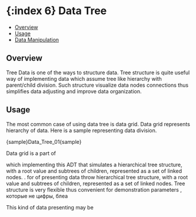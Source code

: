 {:index 6}
Data Tree
===============

* [Overview](#overview)
* [Usage](#usage)
* [Data Manipulation](#data_manipulation)

## Overview

Tree Data is one of the ways to structure data. Tree structure is quite useful way of implementing data which assume
tree like hierarchy with parent/child division. Such structure visualize data nodes connections thus
simplifies data adjusting and improve data organization.

## Usage

The most common case of using data tree is data grid. Data grid represents hierarchy of data. Here is a sample
representing data division.

{sample}Data\_Tree\_01{sample}

Data grid is a part of 












































 which implementing this ADT that simulates a hierarchical tree structure, with a root value and subtrees of children, represented as a set of linked nodes.
. for   of presenting data throw hierarchical tree structure, with a root value and subtrees of children,
represented as a set of linked nodes. Tree structure is very flexible thus convenient for demonstration parameters ,
которые не цифры, блеа


This kind of data presenting may be
